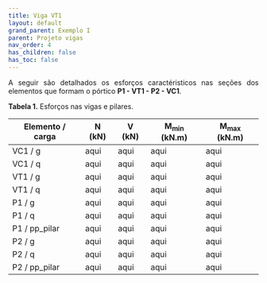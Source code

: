 ```yaml
---
title: Viga VT1
layout: default
grand_parent: Exemplo I
parent: Projeto vigas
nav_order: 4
has_children: false
has_toc: false
---
```


<!--Don't delete this script-->
<script src = "https://polyfill.io/v3/polyfill.min.js?features=es6"></script>
<script id = "MathJax-script" async src="https://cdn.jsdelivr.net/npm/mathjax@3/es5/tex-mml-chtml.js"></script>
<!--Don't delete this script-->

<p align = "justify">
A seguir são detalhados os esforços caractéristicos nas seções dos elementos que formam o pórtico <b>P1 - VT1 - P2 - VC1</b>.
</p>

<p align = "justify" id = "tab1"><b>Tabela 1.</b> Esforços nas vigas e pilares.</p>

<table style = "width:100%">
  <thead>
    <tr>
      <th>Elemento  / carga</th>
      <th>N (kN)</th>
      <th>V (kN)</th>
      <th>M<sub>min</sub> (kN.m)</th>
      <th>M<sub>max</sub> (kN.m)</th>
    </tr>
  </thead>
  <tbody>
    <tr>
      <td>VC1 / g</td>
      <td>aqui</td>
      <td>aqui</td>
      <td>aqui</td>
      <td>aqui</td>
    </tr>
    <tr>
      <td>VC1 / q</td>
      <td>aqui</td>
      <td>aqui</td>
      <td>aqui</td>
      <td>aqui</td>
    </tr>
    <tr>
      <td>VT1 / g</td>
      <td>aqui</td>
      <td>aqui</td>
      <td>aqui</td>
      <td>aqui</td>
    </tr>
    <tr>
      <td>VT1 / q</td>
      <td>aqui</td>
      <td>aqui</td>
      <td>aqui</td>
      <td>aqui</td>
    </tr>
    <tr>
      <td>P1 / g</td>
      <td>aqui</td>
      <td>aqui</td>
      <td>aqui</td>
      <td>aqui</td>
    </tr>
    <tr>
      <td>P1 / q</td>
      <td>aqui</td>
      <td>aqui</td>
      <td>aqui</td>
      <td>aqui</td>
    </tr>
    <tr>
      <td>P1 / pp_pilar</td>
      <td>aqui</td>
      <td>aqui</td>
      <td>aqui</td>
      <td>aqui</td>
    </tr>
    <tr>
      <td>P2 / g</td>
      <td>aqui</td>
      <td>aqui</td>
      <td>aqui</td>
      <td>aqui</td>
    </tr>
    <tr>
      <td>P2 / q</td>
      <td>aqui</td>
      <td>aqui</td>
      <td>aqui</td>
      <td>aqui</td>
    </tr>
    <tr>
      <td>P2 / pp_pilar</td>
      <td>aqui</td>
      <td>aqui</td>
      <td>aqui</td>
      <td>aqui</td>
    </tr>
  </tbody>
</table>
